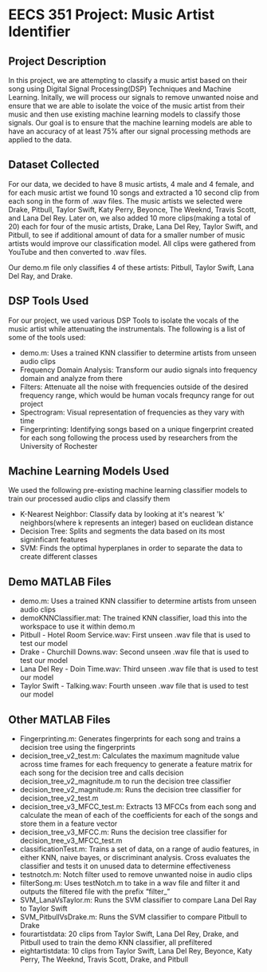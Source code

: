 <h1>EECS 351 Project: Music Artist Identifier</h1>

<h2>Project Description</h2>
<p>In this project, we are attempting to classify a music artist based on their song using Digital Signal Processing(DSP) Techniques and Machine Learning. Initally, we will process our signals to remove unwanted noise and ensure that we are able to isolate the voice of the music artist from their music and then use existing machine learning models to classify those signals. Our goal is to ensure that the machine learning models are able to have an accuracy of at least 75% after our signal processing methods are applied to the data.<p>

<h2>Dataset Collected</h2>
<p>For our data, we decided to have 8 music artists, 4 male and 4 female, and for each music artist we found 10 songs and extracted a 10 second clip from each song in the form of .wav files. The music artists we selected were Drake, Pitbull, Taylor Swift, Katy Perry, Beyonce, The Weeknd, Travis Scott, and Lana Del Rey. Later on, we also added 10 more clips(making a total of 20) each for four of the music artists, Drake, Lana Del Rey, Taylor Swift, and Pitbull, to see if additional amount of data for a smaller number of music artists would improve our classification model. All clips were gathered from YouTube and then converted to .wav files. </p>

<p>Our demo.m file only classifies 4 of these artists: Pitbull, Taylor Swift, Lana Del Ray, and Drake.</p>

<h2>DSP Tools Used</h2>
<p>For our project, we used various DSP Tools to isolate the vocals of the music artist while attenuating the instrumentals. The following is a list of some of the tools used: </p>
<ul>
  <li>demo.m: Uses a trained KNN classifier to determine artists from unseen audio clips</li>
  
  <li>Frequency Domain Analysis: Transform our audio signals into frequency domain and analyze from there</li>
  
  <li>Filters: Attenuate all the noise with frequencies outside of the desired frequency range, which would be human vocals frequncy range for out project</li>

  <li>Spectrogram: Visual representation of frequencies as they vary with time</li>

  <li>Fingerprinting: Identifying songs based on a unique fingerprint created for each song following the process used by researchers from the University of Rochester</li>
</ul>

<h2>Machine Learning Models Used</h2>
<p>We used the following pre-existing machine learning classifier models to train our processed audio clips and classify them </p>
<ul>
  <li>K-Nearest Neighbor: Classify data by looking at it's nearest 'k' neighbors(where k represents an integer) based on euclidean distance</li>
  
  <li>Decision Tree: Splits and segments the data based on its most signinficant features</li>

  <li>SVM: Finds the optimal hyperplanes in order to separate the data to create different classes </li>

</ul>
<h2>Demo MATLAB Files</h2>
<ul>
  <li>demo.m: Uses a trained KNN classifier to determine artists from unseen audio clips</li>
  <li>demoKNNClassifier.mat: The trained KNN classifier, load this into the workspace to use it within demo.m</li>
  <li>Pitbull - Hotel Room Service.wav: First unseen .wav file that is used to test our model</li>
  <li>Drake - Churchill Downs.wav: Second unseen .wav file that is used to test our model</li>
  <li>Lana Del Rey - Doin Time.wav: Third unseen .wav file that is used to test our model</li>
  <li>Taylor Swift - Talking.wav: Fourth unseen .wav file that is used to test our model</li>
</ul>

<h2>Other MATLAB Files</h2>
<ul>
  <li>Fingerprinting.m: Generates fingerprints for each song and trains a decision tree using the fingerprints</li>

  <li>decision_tree_v2_test.m: Calculates the maximum magnitude value across time frames for each frequency to generate a feature matrix for each song for the decision tree and calls decision decision_tree_v2_magnitude.m to run the decision tree classifier</li>

  <li>decision_tree_v2_magnitude.m: Runs the decision tree classifier for decision_tree_v2_test.m </li>

  <li>decision_tree_v3_MFCC_test.m: Extracts 13 MFCCs from each song and calculate the mean of each of the coefficients for each of the songs and store them in a feature vector</li>

  <li>decision_tree_v3_MFCC.m: Runs the decision tree classifier for decision_tree_v3_MFCC_test.m</li>

  <li>classificationTest.m: Trains a set of data, on a range of audio features, in either KNN, naive bayes, or discriminant analysis. Cross evaluates the classifier and tests it on unused data to determine effectiveness</li>

  <li>testnotch.m: Notch filter used to remove unwanted noise in audio clips</li>

  <li>filterSong.m: Uses testNotch.m to take in a wav file and filter it and outputs the filtered file with the prefix “filter_”</li>

  <li>SVM_LanaVsTaylor.m: Runs the SVM classifier to compare Lana Del Ray to Taylor Swift</li>

  <li>SVM_PitbullVsDrake.m: Runs the SVM classifier to compare Pitbull to Drake</li>
  <li>fourartistdata: 20 clips from Taylor Swift, Lana Del Rey, Drake, and Pitbull used to train the demo KNN classifier, all prefiltered</li>
  <li>eightartistdata: 10 clips from Taylor Swift, Lana Del Rey, Beyonce, Katy Perry, The Weeknd, Travis Scott, Drake, and Pitbull</li>
</ul>
